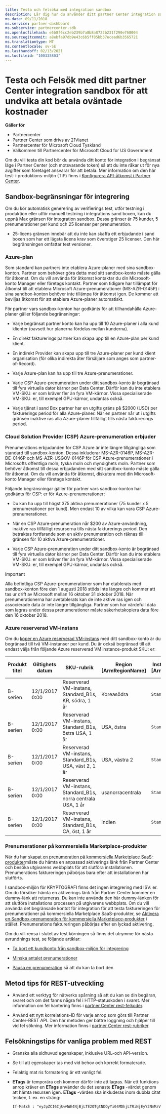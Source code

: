 ```yaml
---
title: Testa och felsöka med integration sandbox
description: Lär dig hur du använder ditt partner Center integration sandbox-konto (och relaterade token) för att testa och felsöka koden så att du inte råkar ta nya kostnader.
ms.date: 09/11/2018
ms.service: partner-dashboard
ms.subservice: partnercenter-sdk
ms.openlocfilehash: e5b8f6cc2eb239b7a8b8a8722b231f290e768004
ms.sourcegitcommit: a8ebfa97db9e43c6b5ff05bb37ecead6b3565721
ms.translationtype: MT
ms.contentlocale: sv-SE
ms.lasthandoff: 02/13/2021
ms.locfileid: "100335803"
---
```

# <a name="test-and-debug-with-your-partner-center-integration-sandbox-to-avoid-paying-unexpected-charges"></a>Testa och Felsök med ditt partner Center integration sandbox för att undvika att betala oväntade kostnader

**Gäller för**

- Partnercenter
- Partner Center som drivs av 21Vianet
- Partnercenter för Microsoft Cloud Tyskland
- Välkommen till Partnercenter för Microsoft Cloud for US Government

Om du vill testa din kod bör du använda ditt konto för integration i begränsat läge i Partner Center (och motsvarande token) så att du inte råkar ut för nya avgifter som företaget ansvarar för att betala. Mer information om den här test-i-produktions-miljön (TiP) finns i [Konfigurera API-åtkomst i Partner Center](set-up-api-access-in-partner-center.md).

## <a name="integration-sandbox-constraints"></a>Sandbox-begränsningar för integrering

Om du kör automatisk generering av verifierings test, utför testning i produktion eller utför manuell testning i integrations sand boxen, kan du uppnå Max gränsen för integration sandbox. Dessa gränser är 75 kunder, 5 prenumerationer per kund och 25 licenser per prenumeration.

- 25-licens gränsen innebär att du inte kan skaffa ett erbjudande i sand boxen som har ett lägsta licens krav som överstiger 25 licenser. Den här begränsningen omfattar test versioner.


### <a name="azure-plan"></a>Azure-plan

Som standard kan partners inte etablera Azure-planer med sina sandbox-konton. Partner som behöver göra detta med sitt sandbox-konto måste gälla för åtkomst. Om du vill använda för åtkomst kontaktar du din Microsoft-konto Manager eller företags kontakt. Partner som tidigare har tillämpat för åtkomst till att etablera Microsoft Azure-prenumerationer (MS-AZR-0145P) i sina sandbox-konton behöver inte tillämpa för åtkomst igen. De kommer att beviljas åtkomst för att etablera Azure-planer automatiskt.

För partner vars sandbox-konton har godkänts för att tillhandahålla Azure-planer gäller följande begränsningar:

- Varje begränsat partner konto kan ha upp till 10 Azure-planer i alla kund klienter (oavsett hur planerna fördelas mellan kunderna).

- En direkt fakturerings partner kan skapa upp till en Azure-plan per kund klient.

- En indirekt Provider kan skapa upp till tre Azure-planer per kund klient organisation (för olika indirekta åter försäljare som anges som partner-of-Record).

- Varje Azure-plan kan ha upp till tre Azure-prenumerationer.

- Varje CSP Azure-prenumeration under ditt sandbox-konto är begränsad till fyra virtuella dator kärnor per Data Center. Därför kan du inte etablera VM-SKU: er som kräver fler än fyra VM-kärnor. Vissa specialiserade VM-SKU: er, till exempel GPU-kärnor, undantas också.

- Varje tjänst i sand Box partner har en utgifts gräns på $2000 (USD) per fakturerings period för alla Azure-planer. När en partner når ut i utgifts gränsen inaktive ras alla Azure-planer tillfälligt tills nästa fakturerings period.

### <a name="cloud-solution-provider-csp-azure-subscription-offers"></a>Cloud Solution Provider (CSP) Azure-prenumeration erbjuder

Prenumerations erbjudanden för CSP Azure är inte längre tillgängliga som standard till sandbox-konton. Dessa inkluderar MS-AZR-0146P, MS-AZR-DE-0146P och MS-AZR-USGOV-0146P för CSP Azure-prenumerationer i Microsofts offentliga moln, tyska moln och myndighets moln. Partner som behöver åtkomst till dessa erbjudanden med sitt sandbox-konto måste gälla för åtkomst. Om du vill använda för åtkomst, diskutera med din Microsoft-konto Manager eller företags kontakt.

Följande begränsningar gäller för partner vars sandbox-konton har godkänts för CSP: er för Azure-prenumerationer:

- Du kan ha upp till högst 375 aktiva prenumerationer (75 kunder x 5 prenumerationer per kund). Men endast 10 av vilka kan vara CSP Azure-prenumerationer.

- När en CSP Azure-prenumeration når $200 av Azure-användning, inaktive ras tillfälligt resurserna tills nästa fakturerings period. Den betraktas fortfarande som en aktiv prenumeration och räknas till gränsen för 10 aktiva Azure-prenumerationer.

- Varje CSP Azure-prenumeration under ditt sandbox-konto är begränsad till fyra virtuella dator kärnor per Data Center. Därför kan du inte etablera VM-SKU: er som kräver fler än fyra VM-kärnor. Vissa specialiserade VM-SKU: er, till exempel GPU-kärnor, undantas också.

> [!Important]
> Alla befintliga CSP Azure-prenumerationer som har etablerats med sandbox-konton före den 1 augusti 2018 stöds inte längre och kommer att tas ur drift av Microsoft mellan 16 oktober 31 oktober 2018. När prenumerationerna har avetablerats kan de inte aktive ras igen och associerade data är inte längre tillgängliga. Partner som har värdefull data som lagras under dessa prenumerationer måste säkerhetskopiera data före den 16 oktober 2018.

### <a name="azure-reserved-vm-instance"></a>Azure reserverad VM-instans

Om du [köper en Azure reserverad VM-instans](purchase-azure-reservations.md) med ditt sandbox-konto är du begränsad till två VM-instanser per kund. Du är också begränsad till att endast välja från följande Azure reserverad VM instance-produkt SKU: er:

| Produkt titel  | Giltighets datum  | SKU-rubrik                                               | Region [ArmRegionName] | Instans nyckel [ArmSkuName] | Varaktighet | ID för förbruknings mätare       |
|----------------|-----------------|---------------------------------------------------------|------------------------|--------------|----------|----------------------------|
| B-serien       | 12/1/2017 0:00  | Reserverad VM-instans, Standard_B1s, KR, södra, 1 år    | Koreasödra             | `Standard_B1s` | `1Year`    | 3f913071-0dd7-4258-8ec4-6fad05bd976d |
| B-serien       | 12/1/2017 0:00  | Reserverad VM-instans, Standard_B1s, östra USA, 1 år     | USA, östra                 | `Standard_B1s` | `1Year`    | f4d7a5a5-1b67-45ea-b1a0-282fbdd34b05 |
| B-serien       | 12/1/2017 0:00  | Reserverad VM-instans, Standard_B1s, USA, väst 2, 1 år   | USA, västra 2                | `Standard_B1s` | `1Year`    | 222e39f5-e99f-4fa3-a323-f46402977888 |
| B-serien       | 12/1/2017 0:00  | Reserverad VM-instans, Standard_B1s, norra centrala USA, 1 år    | usanorracentrala | `Standard_B1s` | `1Year`    | 4e1716fc-4842-43f1-aa96-7c1b1b1395a7 |
| B-serien       | 12/1/2017 0:00  | Reserverad VM-instans, Standard_B1s, CA, öst, 1 år     | Indien             | `Standard_B1s` | `1Year`    | ab8a5993-5db7-47c8-b3b1-2e1365b353fb |

### <a name="subscriptions-for-commercial-marketplace-products"></a>Prenumerationer på kommersiella Marketplace-produkter

När du har [skapat en prenumeration på kommersiella Marketplace SaaS-produkter](create-subscription-azure-marketplace-products.md)måste du hämta en anpassad aktiverings länk från Partner Center och besöka utgivarens webbplats för att slutföra installationen. Prenumerations faktureringen påbörjas bara efter att installationen har slutförts.

I sandbox-miljön för KRYPTOGRAFI finns det ingen integrering med ISV: er. Om du försöker hämta en aktiverings länk från Partner Center kommer en dummy-länk att returneras. Du kan inte använda den här dummy-länken för att slutföra installations processen på utgivarens webbplats. Om du vill använda det begränsade kontot för integration för att testa faktureringen för prenumerationer på kommersiella Marketplace SaaS-produkter, se [Aktivera en Sandbox-prenumeration för kommersiella Marketplace-produkter](activate-sandbox-subscription-azure-marketplace-products.md) i stället. Prenumerations faktureringen påbörjas efter en lyckad aktivering.

Om du vill rensa i slutet av test körningen så finns det utrymme för nästa avrundnings test, se följande artiklar:

- [Ta bort ett kundkonto från sandbox-miljön för integrering](delete-a-customer-account-from-the-integration-sandbox.md)

- [Minska antalet prenumerationer](change-the-quantity-of-a-subscription.md)

- [Pausa en prenumeration](suspend-a-subscription.md) så att du kan ta bort den.

## <a name="best-practices-for-rest-development"></a>Metod tips för REST-utveckling

- Använd ett verktyg för nätverks spårning så att du kan se din begäran, svaret och om det fanns några fel i HTTP-statuskoden i svaret. Mer information om fel hantering finns i [partner Center rest-felkoder](error-codes.md).

- Använd ett nytt korrelations-ID för varje anrop som görs till Partner Center-REST API. Den här metoden ger bättre loggning och hjälper till vid fel sökning. Mer information finns i [partner Center rest-rubriker](headers.md).

## <a name="troubleshooting-tips-for-common-rest-problems"></a>Felsökningstips för vanliga problem med REST

- Granska alla sidhuvud egenskaper, inklusive URL-och API-version.

- Se till att egenskaper tas med vid behov och korrekt formaterade.

- Felaktig mat ris formatering är ett vanligt fel.

- **ETags** är temporära och kommer därför inte att lagras. När ett funktions anrop kräver en **ETags** använder du det senaste **ETags** -värdet genom att hämta resursen igen. **ETags** -värden ska inkluderas inom dubbla citat tecken, t. ex. en sträng:

   ```rest
   If-Match : "eyJpZCI6IjUwMWE4NjBjLTE2OTgtNDQyYi04MDhjLTRiNjEyY2NmMzVmMiIsInZlcnNpb24iOjF9"
   ```
